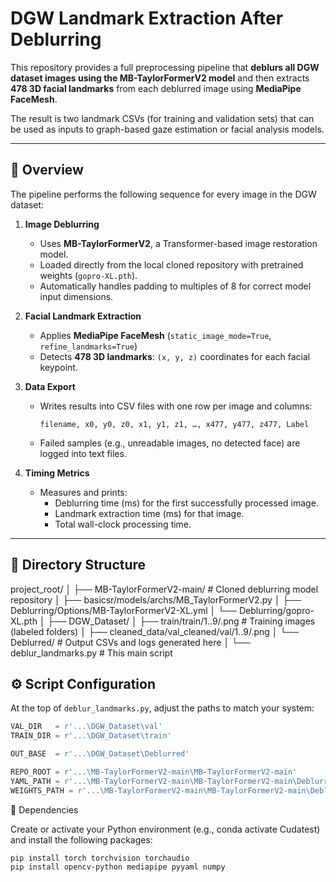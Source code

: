 # DGW Landmark Extraction After Deblurring

This repository provides a full preprocessing pipeline that **deblurs all DGW dataset images using the MB-TaylorFormerV2 model** and then extracts **478 3D facial landmarks** from each deblurred image using **MediaPipe FaceMesh**.

The result is two landmark CSVs (for training and validation sets) that can be used as inputs to graph-based gaze estimation or facial analysis models.

---

## 📘 Overview

The pipeline performs the following sequence for every image in the DGW dataset:

1. **Image Deblurring**  
   - Uses **MB-TaylorFormerV2**, a Transformer-based image restoration model.  
   - Loaded directly from the local cloned repository with pretrained weights (`gopro-XL.pth`).  
   - Automatically handles padding to multiples of 8 for correct model input dimensions.

2. **Facial Landmark Extraction**  
   - Applies **MediaPipe FaceMesh** (`static_image_mode=True`, `refine_landmarks=True`)  
   - Detects **478 3D landmarks**: `(x, y, z)` coordinates for each facial keypoint.

3. **Data Export**  
   - Writes results into CSV files with one row per image and columns:  
     ```
     filename, x0, y0, z0, x1, y1, z1, …, x477, y477, z477, Label
     ```
   - Failed samples (e.g., unreadable images, no detected face) are logged into text files.

4. **Timing Metrics**  
   - Measures and prints:
     - Deblurring time (ms) for the first successfully processed image.
     - Landmark extraction time (ms) for that image.
     - Total wall-clock processing time.

---

## 🧭 Directory Structure
project_root/
│
├── MB-TaylorFormerV2-main/ # Cloned deblurring model repository
│ ├── basicsr/models/archs/MB_TaylorFormerV2.py
│ ├── Deblurring/Options/MB-TaylorFormerV2-XL.yml
│ └── Deblurring/gopro-XL.pth
│
├── DGW_Dataset/
│ ├── train/train/1..9/.png # Training images (labeled folders)
│ ├── cleaned_data/val_cleaned/val/1..9/.png
│ └── Deblurred/ # Output CSVs and logs generated here
│
└── deblur_landmarks.py # This main script



## ⚙️ Script Configuration

At the top of `deblur_landmarks.py`, adjust the paths to match your system:

```python
VAL_DIR   = r'...\DGW_Dataset\val'
TRAIN_DIR = r'...\DGW_Dataset\train'

OUT_BASE  = r'...\DGW_Dataset\Deblurred'

REPO_ROOT = r'...\MB-TaylorFormerV2-main\MB-TaylorFormerV2-main'
YAML_PATH = r'...\MB-TaylorFormerV2-main\MB-TaylorFormerV2-main\Deblurring\Options\MB-TaylorFormerV2-XL.yml'
WEIGHTS_PATH = r'...\MB-TaylorFormerV2-main\MB-TaylorFormerV2-main\Deblurring\gopro-XL.pth'
```

🧩 Dependencies

Create or activate your Python environment (e.g., conda activate Cudatest)
and install the following packages:

```
pip install torch torchvision torchaudio
pip install opencv-python mediapipe pyyaml numpy
```
